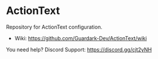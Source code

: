 # ActionText

Repository for ActionText configuration.

* Wiki: https://github.com/Guardark-Dev/ActionText/wiki

You need help? Discord Support: https://discord.gg/cjt2yNH
